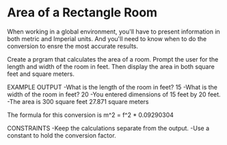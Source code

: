 # Area of a Rectangle Room

When working in a global environment, you'll have to
present information in both metric and Imperial units. And
you'll need to know when to do the conversion to ensre
the most accurate results.

Create a prgram that calculates the area of a room. Prompt
the user for the length and width of the room in feet. Then
display the area in both square feet and square meters.

EXAMPLE OUTPUT
-What is the length of the room in feet? 15
-What is the width of the room in feet? 20
-You entered dimensions of 15 feet by 20 feet.
-The area is 
 300 square feet
 27.871 square meters

The formula for this conversion is 
    m^2 = f^2 * 0.09290304

CONSTRAINTS
-Keep the calculations separate from the output.
-Use a constant to hold the conversion factor.
